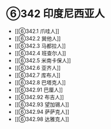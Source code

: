 # ⑥342 印度尼西亚人

- [[⑥342.1 爪哇人]]
- [[⑥342.2 巽他人]]
- [[⑥342.3 马都拉人]]
- [[⑥342.4 班查尔人]]
- [[⑥342.5 米南卡保人]]
- [[⑥342.6 亚齐人]]
- [[⑥342.7 库布人]]
- [[⑥342.8 巴塔克人]]
- [[⑥342.91 巴厘人]]
- [[⑥342.92 布吉人]]
- [[⑥342.93 望加锡人]]
- [[⑥342.94 萨萨克人]]
- [[⑥342.98 达雅克人]]
